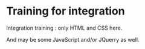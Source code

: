 # Training for integration
Integration training : only HTML and CSS here.

And may be some JavaScript and/or JQuerry as well.
